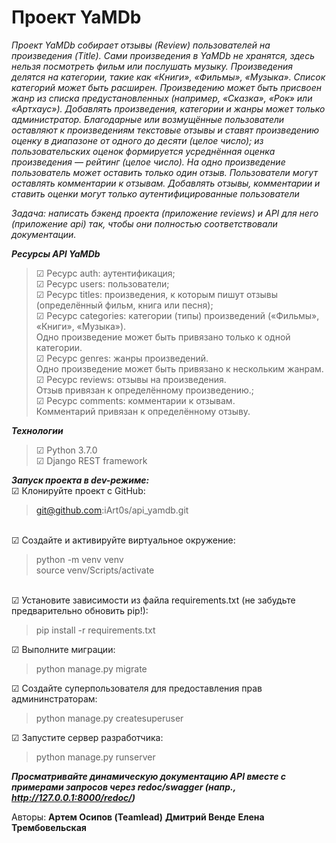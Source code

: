 # Проект YaMDb

<i>Проект YaMDb собирает отзывы (Review) пользователей на произведения (Title).
Сами произведения в YaMDb не хранятся, здесь нельзя посмотреть фильм или послушать музыку.
Произведения делятся на категории, такие как «Книги», «Фильмы», «Музыка».
Список категорий может быть расширен.
Произведению может быть присвоен жанр из списка предустановленных (например, «Сказка», «Рок» или «Артхаус»).
Добавлять произведения, категории и жанры может только администратор.
Благодарные или возмущённые пользователи оставляют к произведениям текстовые отзывы и ставят произведению оценку в диапазоне от одного до десяти (целое число); из пользовательских оценок формируется усреднённая оценка произведения — рейтинг (целое число). На одно произведение пользователь может оставить только один отзыв.
Пользователи могут оставлять комментарии к отзывам.
Добавлять отзывы, комментарии и ставить оценки могут только аутентифицированные пользователи</i> 

<i>Задача: написать бэкенд проекта (приложение reviews) и API для него (приложение api) так,
чтобы они полностью соответствовали документации.</i> 


<i><b>Ресурсы API YaMDb</i></b>
<blockquote>
☑ Ресурс auth: аутентификация; <br>
☑ Ресурс users: пользователи; <br>
☑ Ресурс titles: произведения, к которым пишут отзывы (определённый фильм, книга или песня);  <br>
☑ Ресурс categories: категории (типы) произведений («Фильмы», «Книги», «Музыка»). <br> 
Одно произведение может быть привязано только к одной категории. <br> 
☑ Ресурс genres: жанры произведений. <br> 
Одно произведение может быть привязано к нескольким жанрам. <br> 
☑ Ресурс reviews: отзывы на произведения.<br> 
Отзыв привязан к определённому произведению.; <br>
☑ Ресурс comments: комментарии к отзывам. <br>
Комментарий привязан к определённому отзыву.<br>
</blockquote>

<i><b>Технологии</i></b>
<blockquote>
☑ Python 3.7.0 <br> 
☑ Django REST framework
</blockquote>

<i><b>Запуск проекта в dev-режиме:</i></b><br> 
☑ Клонируйте проект с GitHub:</li>
    <blockquote>
      git@github.com:iArt0s/api_yamdb.git
    </blockquote>  
☑ Создайте и активируйте виртуальное окружение:</li>
    <blockquote>
      python -m venv venv<br> 
      source venv/Scripts/activate 
    </blockquote>  
☑ Установите зависимости из файла requirements.txt (не забудьте предварительно обновить pip!):</li>
    <blockquote>
      pip install -r requirements.txt
    </blockquote>
☑ Выполните миграции:</li>
    <blockquote>
      python manage.py migrate
    </blockquote>
☑ Создайте суперпользователя для предоставления прав админинстраторам:</li>
    <blockquote>
      python manage.py createsuperuser
    </blockquote>
 ☑ Запустите сервер разработчика:</li>
    <blockquote>
      python manage.py runserver
    </blockquote>
</li>

<i><b>Просматривайте динамическую документацию API вместе с примерами запросов через redoc/swagger (напр., http://127.0.0.1:8000/redoc/)</i></b><br> 
  

Авторы:
<b>Артем Осипов (Teamlead)</b>
<b>Дмитрий Венде</b>
<b>Елена Трембовельская</b>
